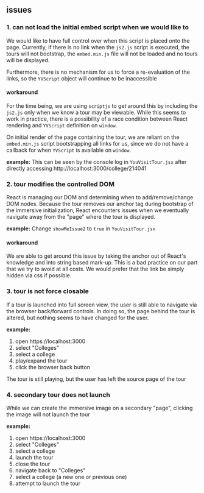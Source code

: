 ## issues

### 1. can not load the initial embed script when we would like to

We would like to have full control over when this script is placed onto the page.  Currently, if there is no link when the `js2.js` script is executed, the tours will not bootstrap, the `embed.min.js` file will not be loaded and no tours will be displayed.

Furthermore, there is no mechanism for us to force a re-evaluation of the links, so the `YVScript` object will continue to be inaccessible

#### workaround

For the time being, we are using `scriptjs` to get around this by including the `js2.js` only when we know a tour may be viewable.  While this seems to work in practice, there is a possibility of a race condition between React rendering and `YVScript` definition on `window`.

On initial render of the page containing the tour, we are reliant on the `embed.min.js` script bootstrapping all links for us, since we do not have a callback for when `YVScript` is available on `window`.

**example:** This can be seen by the console log in `YouVisitTour.jsx` after directly accessing http://localhost:3000/college/214041

### 2. tour modifies the controlled DOM

React is managing our DOM and determining when to add/remove/change DOM nodes.  Because the tour removes our anchor tag during bootstrap of the immersive initialization, React encounters issues when we eventually navigate away from the "page" where the tour is displayed.

**example:** Change `showMeIssue2` to `true` in `YouVisitTour.jsx`

#### workaround

We are able to get around this issue by taking the anchor out of React's knowledge and into string based mark-up.  This is a bad practice on our part that we try to avoid at all costs.  We would prefer that the link be simply hidden via css if possible.

### 3. tour is not force closable

If a tour is launched into full screen view, the user is still able to navigate via the browser back/forward controls.  In doing so, the page behind the tour is altered, but nothing seems to have changed for the user.

**example:**
1. open https://localhost:3000
1. select "Colleges"
1. select a college
1. play/expand the tour
1. click the browser back button

The tour is still playing, but the user has left the source page of the tour

### 4. secondary tour does not launch

While we can create the immersive image on a secondary "page", clicking the image will not launch the tour

**example:**
1. open https://localhost:3000
1. select "Colleges"
1. select a college
1. launch the tour
1. close the tour
1. navigate back to "Colleges"
1. select a college (a new one or previous one)
1. attempt to launch the tour
